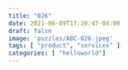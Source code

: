 ```yaml
---
title: "026"
date: 2021-06-09T17:20:47-04:00
draft: false
image: 'puzzles/ABC-026.jpeg'
tags: [ "product", "services" ]
categories: [ "helloworld"]
---
```


